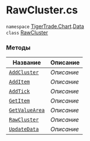 
# RawCluster.cs
`namespace` [TigerTrade.Chart](../../../TigerTrade.Chart.md).[Data](../../../TigerTrade.Chart/Data.md)  
        `class` [RawCluster](../RawCluster.cs.md)

### Методы
| Название | Описание |
| --- | --- |
| [`AddCluster`](./Методы/AddCluster.md) | *Описание* |
| [`AddItem`](./Методы/AddItem.md) | *Описание* |
| [`AddTick`](./Методы/AddTick.md) | *Описание* |
| [`GetItem`](./Методы/GetItem.md) | *Описание* |
| [`GetValueArea`](./Методы/GetValueArea.md) | *Описание* |
| [`RawCluster`](./Методы/RawCluster.md) | *Описание* |
| [`UpdateData`](./Методы/UpdateData.md) | *Описание* |
